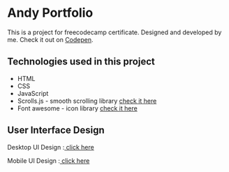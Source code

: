 # Andy Portfolio
This is a project for freecodecamp certificate. Designed and developed by me.
Check it out on <a href="https://codepen.io/souji-andy/full/wvpagZP">Codepen</a>.

<h2>Technologies used in this project</h2>
<ul>
  <li>HTML</li>
  <li>CSS</li>
  <li>JavaScript</li>
  <li>Scrolls.js - smooth scrolling library <a href="https://scrollsjs.com/">check it here</a></li>
  <li>Font awesome - icon library <a href="https://fontawesome.com/">check it here</a></li>
 </ul>

<section>
  <h2>User Interface Design</h2>
  <p>Desktop UI Design :<a href="https://github.com/AndyNotfound/AndyPortfolio/tree/main/Desktop%20UI%20Design"> click here</a></p>
  <p>Mobile UI Design :<a href="https://github.com/AndyNotfound/AndyPortfolio/tree/main/Mobile%20UI%20Design"> click here</a></p>
</section>
